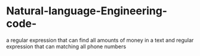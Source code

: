 # Natural-language-Engineering-code-
a regular expression that can find all amounts of money in a text and regular expression that can matching all phone numbers
